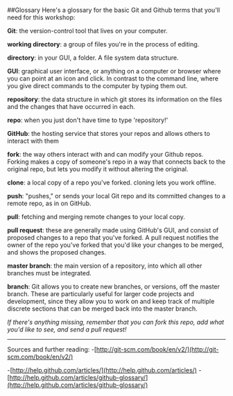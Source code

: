 ##Glossary
Here's a glossary for the basic Git and Github terms that you'll need for this workshop:

**Git**: the version-control tool that lives on your computer. 

**working directory**: a group of files you're in the process of editing.

**directory**: in your GUI, a folder. A file system data structure.

**GUI**: graphical user interface, or anything on a computer or browser where you can point at an icon and click. In contrast to the command line, where you give direct commands to the computer by typing them out.

**repository**: the data structure in which git stores its information on the files and the changes that have occurred in each.

**repo**: when you just don't have time to type 'repository!'

**GitHub**: the hosting service that stores your repos and allows others to interact with them

**fork**: the way others interact with and can modify your Github repos. Forking makes a copy of someone's repo in a way that connects back to the original repo, but lets you modify it without altering the original.

**clone**: a local copy of a repo you've forked. cloning lets you work offline. 

**push**: "pushes," or sends your local Git repo and its committed changes to a remote repo, as in on GitHub.

**pull**: fetching and merging remote changes to your local copy.

**pull request**: these are generally made using GitHub's GUI, and consist of proposed changes to a repo that you've forked. A pull request notifies the owner of the repo you've forked that you'd like your changes to be merged, and shows the proposed changes.

**master branch**: the main version of a repository, into which all other branches must be integrated.

**branch**: Git allows you to create new branches, or versions, off the master branch. These are particularly useful for larger code projects and development, since they allow you to work on and keep track of multiple discrete sections that can be merged back into the master branch.

_If there's anything missing, remember that you can fork this repo, add what you'd like to see, and send a pull request!_
___
Sources and further reading: 
-[http://git-scm.com/book/en/v2/](http://git-scm.com/book/en/v2/)

-[http://help.github.com/articles/](http://help.github.com/articles/)
-[http://help.github.com/articles/github-glossary/](http://help.github.com/articles/github-glossary/)
